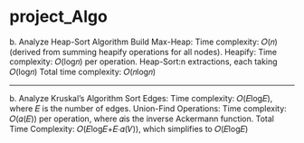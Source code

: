 # project_Algo
b. Analyze Heap-Sort Algorithm
Build Max-Heap:
Time complexity: 
𝑂(𝑛)(derived from summing heapify operations for all nodes).
Heapify:
Time complexity: 
𝑂(log𝑛) per operation.
Heap-Sort:n
extractions, each taking 
𝑂(log𝑛)
Total time complexity: 
𝑂(𝑛log𝑛)

______________________________________________________________________________________________________________________________________________________________________________________________________________________

b. Analyze Kruskal’s Algorithm
Sort Edges:
Time complexity: 
𝑂(𝐸log𝐸), where 
𝐸 is the number of edges.
Union-Find Operations:
Time complexity: 
𝑂(𝛼(𝐸)) per operation, where 
𝛼is the inverse Ackermann function.
Total Time Complexity:
𝑂(𝐸log𝐸+𝐸⋅𝛼(𝑉)),
which simplifies to 
𝑂(𝐸log𝐸)
